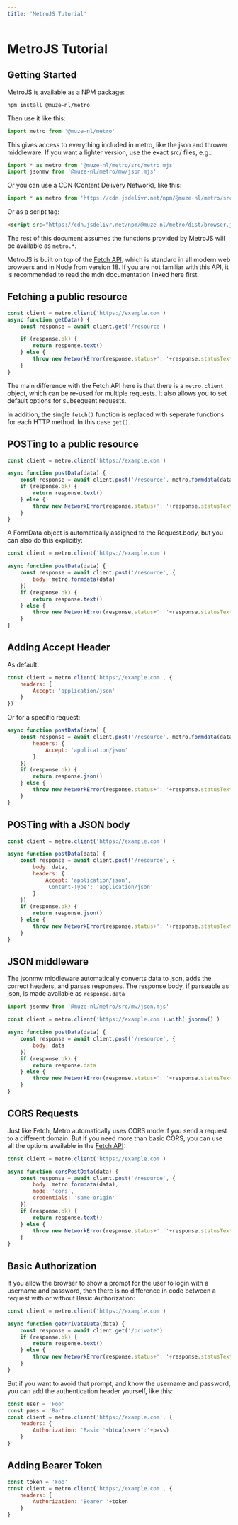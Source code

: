 ```yaml
---
title: 'MetroJS Tutorial'
---
```

# MetroJS Tutorial

## Getting Started

MetroJS is available as a NPM package:

```shell
npm install @muze-nl/metro
```

Then use it like this:
```javascript
import metro from '@muze-nl/metro'
```

This gives access to everything included in metro, like the json and thrower middleware. If you want a lighter version, use the exact src/ files, e.g.:

```javascript
import * as metro from '@muze-nl/metro/src/metro.mjs'
import jsonmw from '@muze-nl/metro/mw/json.mjs'
```

Or you can use a CDN (Content Delivery Network), like this:
```javascript
import * as metro from 'https://cdn.jsdelivr.net/npm/@muze-nl/metro/src/metro.mjs'
```

Or as a script tag:
```html
<script src="https://cdn.jsdelivr.net/npm/@muze-nl/metro/dist/browser.js"></script>
```

The rest of this document assumes the functions provided by MetroJS will be available as `metro.*`.

MetroJS is built on top of the [Fetch API](https://developer.mozilla.org/en-US/docs/Web/API/Fetch_API), which is standard in all modern web browsers and in Node from version 18. If you are not familiar with this API, it is recommended to read the mdn documentation linked here first.

## Fetching a public resource

```javascript
const client = metro.client('https://example.com')
async function getData() {
	const response = await client.get('/resource')

	if (response.ok) {
		return response.text()
	} else {
		throw new NetworkError(response.status+': '+response.statusText)
	}
}
```

The main difference with the Fetch API here is that there is a `metro.client` object, which can be re-used for multiple requests. It also allows you to set default options for subsequent requests.

In addition, the single `fetch()` function is replaced with seperate functions for each HTTP method. In this case `get()`.

## POSTing to a public resource

```javascript
const client = metro.client('https://example.com')

async function postData(data) {
	const response = await client.post('/resource', metro.formdata(data))
	if (response.ok) {
		return response.text()
	} else {
		throw new NetworkError(response.status+': '+response.statusText)
	}
}
```

A FormData object is automatically assigned to the Request.body, but you can also do this explicitly:

```javascript
const client = metro.client('https://example.com')

async function postData(data) {
	const response = await client.post('/resource', {
		body: metro.formdata(data)
	})
	if (response.ok) {
		return response.text()
	} else {
		throw new NetworkError(response.status+': '+response.statusText)
	}
}
```

## Adding Accept Header

As default:

```javascript
const client = metro.client('https://example.com', {
	headers: {
		Accept: 'application/json'
	}
})
```

Or for a specific request:

```javascript
async function postData(data) {
	const response = await client.post('/resource', metro.formdata(data), {
		headers: {
			Accept: 'application/json'
		}
	})
	if (response.ok) {
		return response.json()
	} else {
		throw new NetworkError(response.status+': '+response.statusText)
	}
}
```

## POSTing with a JSON body

```javascript
const client = metro.client('https://example.com')

async function postData(data) {
	const response = await client.post('/resource', {
		body: data,
		headers: {
			Accept: 'application/json',
			'Content-Type': 'application/json'
		}
	})
	if (response.ok) {
		return response.json()
	} else {
		throw new NetworkError(response.status+': '+response.statusText)
	}
}
```

## JSON middleware

The jsonmw middleware automatically converts data to json, adds the correct headers, and parses responses.
The response body, if parseable as json, is made available as `response.data`

```javascript
import jsonmw from '@muze-nl/metro/src/mw/json.mjs'

const client = metro.client('https://example.com').with( jsonmw() )

async function postData(data) {
	const response = await client.post('/resource', {
		body: data
	})
	if (response.ok) {
		return response.data
	} else {
		throw new NetworkError(response.status+': '+response.statusText)
	}
}
```

## CORS Requests

Just like Fetch, Metro automatically uses CORS mode if you send a request to a different domain. But if you need more than basic CORS, you can use all the options available in the [Fetch API]():

```javascript
const client = metro.client('https://example.com')

async function corsPostData(data) {
	const response = await client.post('/resource', {
		body: metro.formdata(data),
		mode: 'cors',
		credentials: 'same-origin'
	})
	if (response.ok) {
		return response.text()
	} else {
		throw new NetworkError(response.status+': '+response.statusText)
	}
}
```

## Basic Authorization

If you allow the browser to show a prompt for the user to login with a username and password, then there is no difference in code between a request with or without Basic Authorization:

```javascript
const client = metro.client('https://example.com')

async function getPrivateData(data) {
	const response = await client.get('/private')
	if (response.ok) {
		return response.text()
	} else {
		throw new NetworkError(response.status+': '+response.statusText)
	}
}
```

But if you want to avoid that prompt, and know the username and password, you can add the authentication header yourself, like this:

```javascript
const user = 'Foo'
const pass = 'Bar'
const client = metro.client('https://example.com', {
	headers: {
		Authorization: 'Basic '+btoa(user+':'+pass)
	}
}
````

## Adding Bearer Token

```javascript
const token = 'Foo'
const client = metro.client('https://example.com', {
	headers: {
		Authorization: 'Bearer '+token
	}
}
````
